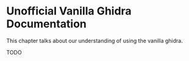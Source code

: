 # Unofficial Vanilla Ghidra Documentation

This chapter talks about our understanding of using the vanilla ghidra.

TODO